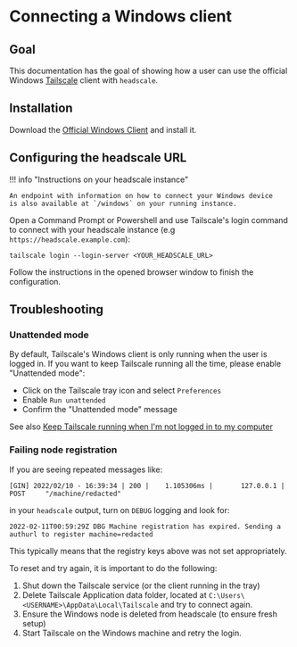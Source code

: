 # Connecting a Windows client

## Goal

This documentation has the goal of showing how a user can use the official Windows [Tailscale](https://tailscale.com) client with `headscale`.

## Installation

Download the [Official Windows Client](https://tailscale.com/download/windows) and install it.

## Configuring the headscale URL

!!! info "Instructions on your headscale instance"

    An endpoint with information on how to connect your Windows device
    is also available at `/windows` on your running instance.

Open a Command Prompt or Powershell and use Tailscale's login command to connect with your headscale instance (e.g
`https://headscale.example.com`):

```
tailscale login --login-server <YOUR_HEADSCALE_URL>
```

Follow the instructions in the opened browser window to finish the configuration.

## Troubleshooting

### Unattended mode

By default, Tailscale's Windows client is only running when the user is logged in. If you want to keep Tailscale running
all the time, please enable "Unattended mode":

- Click on the Tailscale tray icon and select `Preferences`
- Enable `Run unattended`
- Confirm the "Unattended mode" message

See also [Keep Tailscale running when I'm not logged in to my computer](https://tailscale.com/kb/1088/run-unattended)

### Failing node registration

If you are seeing repeated messages like:

```
[GIN] 2022/02/10 - 16:39:34 | 200 |    1.105306ms |       127.0.0.1 | POST     "/machine/redacted"
```

in your `headscale` output, turn on `DEBUG` logging and look for:

```
2022-02-11T00:59:29Z DBG Machine registration has expired. Sending a authurl to register machine=redacted
```

This typically means that the registry keys above was not set appropriately.

To reset and try again, it is important to do the following:

1. Shut down the Tailscale service (or the client running in the tray)
2. Delete Tailscale Application data folder, located at `C:\Users\<USERNAME>\AppData\Local\Tailscale` and try to connect again.
3. Ensure the Windows node is deleted from headscale (to ensure fresh setup)
4. Start Tailscale on the Windows machine and retry the login.
